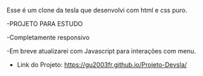 Esse é um clone da tesla que desenvolvi com html e css puro.


-PROJETO PARA ESTUDO


-Completamente responsivo


-Em breve atualizarei com Javascript para interações com menu.

- Link do Projeto: https://gu2003fr.github.io/Projeto-Devsla/
